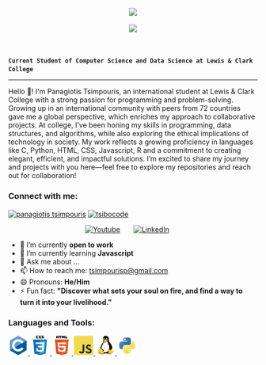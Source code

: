 
<p align="center">
  <a href="https://github.com/Tsimpolos">
    <img src="https://github.com/user-attachments/assets/f5a9b4db-20ff-4d42-8ba7-1fc4c3387d08" /></a>
</p>


<p align="center">
  <a href="https://github.com/Tsimpolos">
    <img src="https://readme-typing-svg.demolab.com?font=Playfair+Display&weight=500&size=35&duration=4000&pause=1500&color=F75C7E&center=true&width=435&lines=Panagiotis+Tsimpouris" /></a>
</p>

<!--![68747470733a2f2f6d69722d73332d63646e2d63662e626568616e63652e6e65742f70726f6a6563745f6d6f64756c65732f6d61785f313230302f35346236633036383039373539392e356235306263613437366239622e676966](https://github.com/user-attachments/assets/a76382f6-10a3-4b11-a8de-d3147fe30980)-->
<br>

**`Current Student of Computer Science and Data Science at Lewis & Clark College`**
<hr>
Hello 👋! I'm Panagiotis Tsimpouris, an international student at Lewis & Clark College with a strong passion for programming and problem-solving. Growing up in an international community with peers from 72 countries gave me a global perspective, which enriches my approach to collaborative projects. At college, I’ve been honing my skills in programming, data structures, and algorithms, while also exploring the ethical implications of technology in society. My work reflects a growing proficiency in languages like C, Python, HTML, CSS, Javascript, R and a commitment to creating elegant, efficient, and impactful solutions. I’m excited to share my journey and projects with you here—feel free to explore my repositories and reach out for collaboration!
<br>

<!-- Social icons section -->
<h3 align="left">Connect with me:</h3>
<p align="left">
<a href="https://linkedin.com/in/panagiotis tsimpouris" target="blank"><img align="center" src="https://raw.githubusercontent.com/rahuldkjain/github-profile-readme-generator/master/src/images/icons/Social/linked-in-alt.svg" alt="panagiotis tsimpouris" height="30" width="40" /></a>
<a href="https://instagram.com/tsibocode" target="blank"><img align="center" src="https://raw.githubusercontent.com/rahuldkjain/github-profile-readme-generator/master/src/images/icons/Social/instagram.svg" alt="tsibocode" height="30" width="40" /></a>
</p>
<p align="center">
  <a href="https://www.youtube.com/@tsimpo5316"><img width="32px" alt="Youtube" title="Youtube" src="https://i.imgur.com/qiXu7b2.png"/></a>
  &#8287;&#8287;&#8287;&#8287;&#8287;
  <a href="https://www.linkedin.com/in/panagiotis-tsimpouris-693013295/"><img width="32px" alt="LinkedIn" title="LinkedIn" src="https://i.imgur.com/yRpa1dQ.png"/></a>
  &#8287;&#8287;&#8287;&#8287;&#8287;
 
<!--   &#8287;&#8287;&#8287;&#8287;&#8287;
  <a href="http://eyl327.mywebcommunity.org/promos/"><img width="32px" alt="Free Stuff" title="Free gifts for you" src="https://i.imgur.com/0uVwkoZ.png"/></a> -->
</p>

- 🔭 I’m currently **open to work**
- 🌱 I’m currently learning **Javascript**
- 💬 Ask me about ...
- 📫 How to reach me: <a href= "mailto:tsimpourisp@gmail.com">tsimpourisp@gmail.com</a>
- 😄 Pronouns: **He/Him**
- ⚡ Fun fact: **"Discover what sets your soul on fire, and find a way to turn it into your livelihood."**
<h3 align="left">Languages and Tools:</h3>
<p align="left"> <a href="https://www.cprogramming.com/" target="_blank" rel="noreferrer"> <img src="https://raw.githubusercontent.com/devicons/devicon/master/icons/c/c-original.svg" alt="c" width="40" height="40"/> </a> <a href="https://www.w3schools.com/css/" target="_blank" rel="noreferrer"> <img src="https://raw.githubusercontent.com/devicons/devicon/master/icons/css3/css3-original-wordmark.svg" alt="css3" width="40" height="40"/> </a> <a href="https://www.w3.org/html/" target="_blank" rel="noreferrer"> <img src="https://raw.githubusercontent.com/devicons/devicon/master/icons/html5/html5-original-wordmark.svg" alt="html5" width="40" height="40"/> </a> <a href="https://developer.mozilla.org/en-US/docs/Web/JavaScript" target="_blank" rel="noreferrer"> <img src="https://raw.githubusercontent.com/devicons/devicon/master/icons/javascript/javascript-original.svg" alt="javascript" width="40" height="40"/> </a> <a href="https://www.linux.org/" target="_blank" rel="noreferrer"> <img src="https://raw.githubusercontent.com/devicons/devicon/master/icons/linux/linux-original.svg" alt="linux" width="40" height="40"/> </a> <a href="https://www.python.org" target="_blank" rel="noreferrer"> <img src="https://raw.githubusercontent.com/devicons/devicon/master/icons/python/python-original.svg" alt="python" width="40" height="40"/> </a> </p>

 

